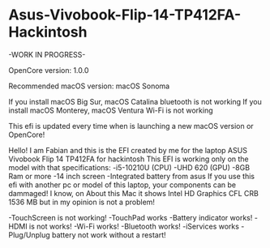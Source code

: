 # Asus-Vivobook-Flip-14-TP412FA-Hackintosh

-WORK IN PROGRESS-

OpenCore version: 1.0.0

Recommended macOS version: macOS Sonoma

If you install macOS Big Sur, macOS Catalina bluetooth is not working
If you install macOS Monterey, macOS Ventura Wi-Fi is not working

This efi is updated every time when is launching a new macOS version or OpenCore!

Hello! I am Fabian and this is the EFI created by me for the laptop ASUS Vivobook Flip 14 TP412FA for hackintosh
This EFI is working only on the model with that specifications:
-i5-10210U (CPU)
-UHD 620 (GPU)
-8GB Ram or more
-14 inch screen
-Integrated battery from asus
If you use this efi with another pc or model of this laptop, your components can be dammaged!
I know, on About this Mac it shows Intel HD Graphics CFL CRB 1536 MB but in my opinion is not a problem!

-TouchScreen is not working!
-TouchPad works
-Battery indicator works!
-HDMI is not works!
-Wi-Fi works!
-Bluetooth works!
-iServices works
-Plug/Unplug battery not work without a restart!
